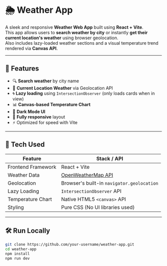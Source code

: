 # 🌦️ Weather App

A sleek and responsive **Weather Web App** built using **React + Vite**.  
This app allows users to **search weather by city** or instantly **get their current location's weather** using browser geolocation.  
Also includes lazy-loaded weather sections and a visual temperature trend rendered via **Canvas API**.


---

## 🚀 Features

- 🔍 **Search weather** by city name
- 📍 **Current Location Weather** via Geolocation API
- 🌀 **Lazy loading** using `IntersectionObserver` (only loads cards when in view)
- 📊 **Canvas-based Temperature Chart**
- 🌙 **Dark Mode UI**
- 📱 **Fully responsive** layout
- ⚡ Optimized for speed with Vite

---

## 🧪 Tech Used

| Feature                  | Stack / API                          |
|-------------------------|--------------------------------------|
| Frontend Framework      | React + Vite                         |
| Weather Data            | [OpenWeatherMap API](https://openweathermap.org/api) |
| Geolocation             | Browser's built-in `navigator.geolocation` |
| Lazy Loading            | `IntersectionObserver` API          |
| Temperature Chart       | Native HTML5 `<canvas>` API         |
| Styling                 | Pure CSS (No UI libraries used)     |

---

## 🛠️ Run Locally

```bash
git clone https://github.com/your-username/weather-app.git
cd weather-app
npm install
npm run dev

